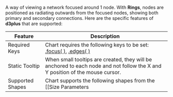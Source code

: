 A way of viewing a network focused around 1 node. With **Rings**, nodes are positioned as radiating outwards from the focused nodes, showing both primary and secondary connections. Here are the specific features of **d3plus** that are supported:

|Feature|Description|
|---|---|
|Required Keys|Chart requires the following keys to be set: [.focus( )](#focus), [.edges( )](#edges)|
|Static Tooltip|When small tooltips are created, they will be anchored to each node and not follow the X and Y position of the mouse cursor.|
|Supported Shapes|Chart supports the following shapes from the [[Size Parameters|Visualizations#size]]:<br>**"circle", "square", "donut"**|
